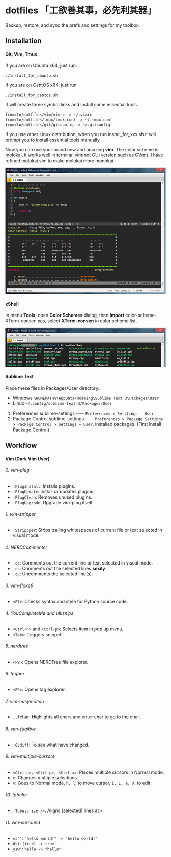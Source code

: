 dotfiles 「工欲善其事，必先利其器」
==================================

Backup, restore, and sync the prefs and settings for my toolbox.

Installation
------------

#### Git, Vim, Tmux

If you are on Ubuntu x64, just run:

```
./install_for_ubuntu.sh
```

If you are on CentOS x64, just run:

```
./install_for_centos.sh
```

It will create three symbol links and install some essential tools.

```
from/to/dotfiles/vim/vimrc -> ~/.vimrc
from/to/dotfiles/tmux/tmux.conf -> ~/.tmux.conf
from/to/dotfiles/git/gitconfig -> ~/.gitconfig
```

If you use other Linux distribution, when you run install_for_xxx.sh it will prompt you to install essential tools manually.

Now you can use your brand new and amazing **vim**. The color scheme is [molokai][molokai], it works well in terminal vim(not GUI version such as GVim), I have refined molokai.vim to make molokai more monokai.

![vim screenshot](img/vim.png)

#### xShell

In menu **Tools**, open **Color Schemes** dialog, then **Import** color-scheme-XTerm-consen.xcs, select **XTerm-consen** in color scheme list.

![xShell screenshot](img/xShell.png)

#### Sublime Text

Place these files in Packages/User directory.

- Windows `%HOMEPATH%\AppData\Roaming\Sublime Text 3\Packages\User`
- Linux `~/.config/sublime-text-3/Packages/User`

1. Preferences.sublime-settings ---- `Preferences > Setttings - User`
2. Package Control.sublime-settings ---- `Preferences > Package Settings > Package Control > Settings – User`, installed packages. (First install [Package Control][package-control])

Workflow
--------

#### Vim (Dark Vim User)

###### 0. vim-plug

- `:PlugInstall`: Installs plugins.
- `:PlugUpdate`: Install or updates plugins.
- `:PlugClean`: Removes unused plugins.
- `:PlugUpgrade`: Upgrade vim-plug itself

###### 1. vim-stripper

- `:Strippper`: Strips trailing whitespaces of current file or text selected in visual mode.

###### 2. NERDCommenter

- `,cc`: Comments out the current line or text selected in visual mode.
- `,cs`: Comments out the selected lines **sexily**.
- `,cu`: Uncomments the selected line(s).

###### 3. vim-flake8

- `<F7>`: Checks syntax and style for Python source code.

###### 4. YouCompleteMe and ultisnips

- `<Ctrl-n>` and `<Ctrl-p>`: Selects item in pop up menu.  
- `<Tab>`: Triggers snippet.

###### 5. nerdtree

- `<F8>`: Opens NERDTree file explorer.

###### 6. tagbar

- `<F9>`: Opens tag explorer.

###### 7. vim-easymotion

- `,,f`char: Highlights all chars and enter char to go to the char.

###### 8. vim-fugitive

- `:Gvdiff`: To see what have changed. 

###### 9. vim-multiple-cursors

- `<Ctrl-n>, <Ctrl-p>, <Ctrl-x>`: Places multiple cursors in Normal mode.
- `c`: Changes multiple selections.
- `v`: Goes to Normal mode, `h, l`: to move cursor, `i, I, a, A`: to edit.

###### 10. tabular

- `:Tabularize /=`: Aligns [selected] lines at `=`.

###### 11. vim-surround

- `cs"'`: `"hello world!" -> 'hello world!'`
- `ds(`: `(true) -> true`
- `ysw"`: `hello -> "hello"`

[molokai]: https://github.com/consen/molokai
[package-control]: https://sublime.wbond.net
